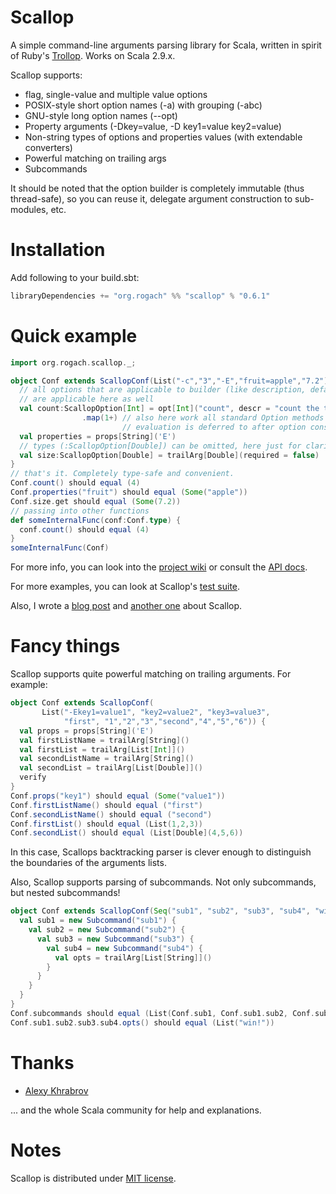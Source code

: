 Scallop
========
A simple command-line arguments parsing library for Scala, written in spirit of Ruby's [Trollop](http://trollop.rubyforge.org/). Works on Scala 2.9.x.

Scallop supports:

* flag, single-value and multiple value options
* POSIX-style short option names (-a) with grouping (-abc)
* GNU-style long option names (--opt)
* Property arguments (-Dkey=value, -D key1=value key2=value)
* Non-string types of options and properties values (with extendable converters)
* Powerful matching on trailing args
* Subcommands

It should be noted that the option builder is completely immutable (thus thread-safe), so you can reuse it, delegate
argument construction to sub-modules, etc. 

Installation
============

Add following to your build.sbt:

```scala
libraryDependencies += "org.rogach" %% "scallop" % "0.6.1"
```

Quick example
=============

```scala
import org.rogach.scallop._;

object Conf extends ScallopConf(List("-c","3","-E","fruit=apple","7.2")) {
  // all options that are applicable to builder (like description, default, etc) 
  // are applicable here as well
  val count:ScallopOption[Int] = opt[Int]("count", descr = "count the trees", required = true)
                .map(1+) // also here work all standard Option methods -
                         // evaluation is deferred to after option construction
  val properties = props[String]('E')
  // types (:ScallopOption[Double]) can be omitted, here just for clarity
  val size:ScallopOption[Double] = trailArg[Double](required = false)
}
// that's it. Completely type-safe and convenient.
Conf.count() should equal (4)
Conf.properties("fruit") should equal (Some("apple"))
Conf.size.get should equal (Some(7.2))
// passing into other functions
def someInternalFunc(conf:Conf.type) {
  conf.count() should equal (4)
}
someInternalFunc(Conf)
```

For more info, you can look into the [project wiki](https://github.com/Rogach/scallop/wiki) or consult the [API docs](http://rogach.github.com/scallop/#org.rogach.scallop.package).

For more examples, you can look at Scallop's [test suite](https://github.com/Rogach/scallop/tree/master/src/test/scala).

Also, I wrote a [blog post](http://rogach-scala.blogspot.com/2012/04/better-cli-option-parsing-in-scala.html) and [another one](http://rogach-scala.blogspot.com/2012/04/configuration-objects-in-scallop.html) about Scallop.

Fancy things
============

Scallop supports quite powerful matching on trailing arguments. For example:

```scala
object Conf extends ScallopConf(
       List("-Ekey1=value1", "key2=value2", "key3=value3", 
            "first", "1","2","3","second","4","5","6")) {
  val props = props[String]('E')
  val firstListName = trailArg[String]()
  val firstList = trailArg[List[Int]]()
  val secondListName = trailArg[String]()
  val secondList = trailArg[List[Double]]()
  verify
}
Conf.props("key1") should equal (Some("value1"))
Conf.firstListName() should equal ("first")
Conf.secondListName() should equal ("second")
Conf.firstList() should equal (List(1,2,3))
Conf.secondList() should equal (List[Double](4,5,6))
```

In this case, Scallops backtracking parser is clever enough to distinguish the boundaries of the arguments lists.

Also, Scallop supports parsing of subcommands. Not only subcommands, but nested subcommands!

```scala
object Conf extends ScallopConf(Seq("sub1", "sub2", "sub3", "sub4", "win!")) {
  val sub1 = new Subcommand("sub1") {
    val sub2 = new Subcommand("sub2") {
      val sub3 = new Subcommand("sub3") {
        val sub4 = new Subcommand("sub4") {
          val opts = trailArg[List[String]]()
        }
      }
    }
  }
}
Conf.subcommands should equal (List(Conf.sub1, Conf.sub1.sub2, Conf.sub1.sub2.sub3, Conf.sub1.sub2.sub3.sub4))
Conf.sub1.sub2.sub3.sub4.opts() should equal (List("win!"))
```

Thanks
======
* [Alexy Khrabrov](https://github.com/alexy)

... and the whole Scala community for help and explanations.

Notes
=====

Scallop is distributed under [MIT license](https://github.com/Rogach/scallop/blob/master/license.txt).